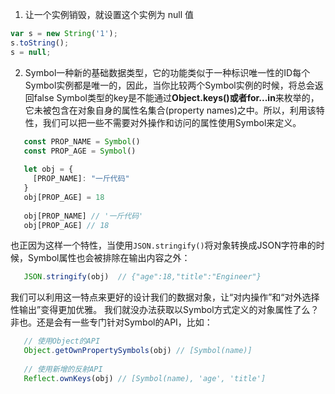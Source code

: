 1. 让一个实例销毁，就设置这个实例为 null 值

```javascript
var s = new String('1');
s.toString();
s = null;
```

2. Symbol一种新的基础数据类型，它的功能类似于一种标识唯一性的ID每个Symbol实例都是唯一的，因此，当你比较两个Symbol实例的时候，将总会返回false Symbol类型的key是不能通过**Object.keys()**或者**for...in**来枚举的，它未被包含在对象自身的属性名集合(property names)之中。所以，利用该特性，我们可以把一些不需要对外操作和访问的属性使用Symbol来定义。

```javascript
   const PROP_NAME = Symbol()
   const PROP_AGE = Symbol()
   
   let obj = {
     [PROP_NAME]: "一斤代码"
   }
   obj[PROP_AGE] = 18
   
   obj[PROP_NAME] // '一斤代码'
   obj[PROP_AGE] // 18
```

   也正因为这样一个特性，当使用`JSON.stringify()`将对象转换成JSON字符串的时候，Symbol属性也会被排除在输出内容之外：

```javascript
   JSON.stringify(obj)  // {"age":18,"title":"Engineer"}
```

   我们可以利用这一特点来更好的设计我们的数据对象，让“对内操作”和“对外选择性输出”变得更加优雅。
   我们就没办法获取以Symbol方式定义的对象属性了么？非也。还是会有一些专门针对Symbol的API，比如：

```javascript
   // 使用Object的API
   Object.getOwnPropertySymbols(obj) // [Symbol(name)]
   
   // 使用新增的反射API
   Reflect.ownKeys(obj) // [Symbol(name), 'age', 'title']
```

   

​     